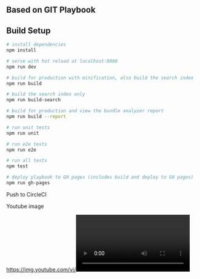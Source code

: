 
## Based on GIT Playbook

## Build Setup

``` bash
# install dependencies
npm install

# serve with hot reload at localhost:8080
npm run dev

# build for production with minification, also build the search index
npm run build

# build the search index only
npm run build-search

# build for production and view the bundle analyzer report
npm run build --report

# run unit tests
npm run unit

# run e2e tests
npm run e2e

# run all tests
npm test

# deploy playbook to GH pages (includes build and deploy to GH pages)
npm run gh-pages
```

Push to CircleCI

Youtube image

https://img.youtube.com/vi/<video id>/0.jpg

